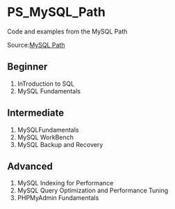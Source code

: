 # PS_MySQL_Path
Code and examples from the MySQL Path

<p>Source:<a href = "https://app.pluralsight.com/paths/skills/mysql">MySQL Path</a></p>

<h2>Beginner</h2>
<ol>
<li>InTroduction to SQL</li>
<li> MySQL Fundamentals</li>
</ol>
<h2>Intermediate</h2>
<ol>
<li>MySQLFundamentals</li>
<li>MySQL WorkBench</li>
<li>MySQL Backup and Recovery</li>
</ol>
<h2>Advanced</h2>
<ol>
<li>MySQL Indexing for Performance</li>
<li>MySQL Query Optimization and Performance Tuning</li>
<li>PHPMyAdmin Fundamentals</li>
</ol>

